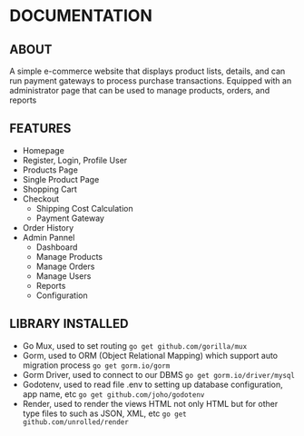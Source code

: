 # DOCUMENTATION

## ABOUT
A simple e-commerce website that displays product lists, details, and can run payment gateways to process purchase transactions.  Equipped with an administrator page that can be used to manage products, orders, and reports

## FEATURES
- Homepage
- Register, Login, Profile User
- Products Page
- Single Product Page
- Shopping Cart
- Checkout
  - Shipping Cost Calculation
  - Payment Gateway
- Order History
- Admin Pannel
  - Dashboard
  - Manage Products
  - Manage Orders
  - Manage Users
  - Reports
  - Configuration

## LIBRARY INSTALLED

- Go Mux, used to set routing `go get github.com/gorilla/mux`
- Gorm, used to ORM (Object Relational Mapping) which support auto migration process `go get gorm.io/gorm`
- Gorm Driver, used to connect to our DBMS `go get gorm.io/driver/mysql`
- Godotenv, used to read file .env to setting up database configuration, app name, etc `go get github.com/joho/godotenv`
- Render, used to render the views HTML not only HTML but for other type files to such as JSON, XML, etc `go get github.com/unrolled/render`